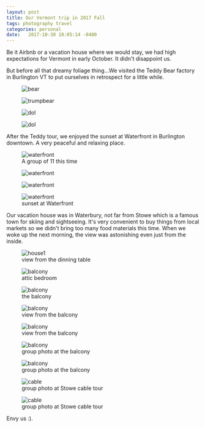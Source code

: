 ```yaml
---
layout: post
title: Our Vermont trip in 2017 Fall
tags: photography travel
categories: personal
date:   2017-10-30 10:05:14 -0400
---
```


Be it Airbnb or a vacation house where we would stay, we had high expectations for Vermont in early October. It didn't disappoint us.

But before all that dreamy foliage thing...We visited the Teddy Bear factory in Burlington VT to put ourselves in 
retrospect for a little while. 

<figure class="inline">
 <img class="vertical-long-img" alt="bear" src="{{ site.baseurl }}/public/images/vermont/bear.jpg" />  
</figure>
<figure class="inline">
 <img class="vertical-long-img" alt="trumpbear" src="{{ site.baseurl }}/public/images/vermont/trump.jpg" />  
</figure>
<figure class="inline">
 <img class="vertical-long-img" alt="dol" src="{{ site.baseurl }}/public/images/vermont/b3.jpg" />  
</figure>
<figure class="inline">
 <img class="vertical-long-img" alt="dol" src="{{ site.baseurl }}/public/images/vermont/b2.jpeg" />  
</figure>

After the Teddy tour, we enjoyed the sunset at Waterfront in Burlington downtown. A very peaceful and relaxing place.

<figure>
 <img alt="waterfront" src="{{ site.baseurl }}/public/images/vermont/w2.jpg" /> 
   <figcaption>A group of 11 this time</figcaption>
</figure>
<figure>
 <img alt="waterfront" src="{{ site.baseurl }}/public/images/vermont/w3.jpg" />  
</figure>
<figure>
 <img alt="waterfront" src="{{ site.baseurl }}/public/images/vermont/waterfront1.jpg" />  
</figure>
<figure>
 <img alt="waterfront" src="{{ site.baseurl }}/public/images/vermont/w4.jpg" /> 
   <figcaption>sunset at Waterfront</figcaption>
</figure>


Our vacation house was in Waterbury, not far from Stowe which is a famous town for skiing and sightseeing. 
It's very convenient to buy things from local markets so we didn't bring too many food materials this time. 
When we woke up the next morning, the view was astonishing even just from the inside.

<figure>
 <img alt="house1" src="{{ site.baseurl }}/public/images/vermont/house1.jpg" /> 
 <figcaption>view from the dinning table</figcaption>
</figure>
<figure class="inline">
 <img class="vertical-long-img" alt="balcony" src="{{ site.baseurl }}/public/images/vermont/bal1.jpg" />  
 <figcaption>attic bedroom</figcaption>
</figure>
<figure class="inline">
 <img class="vertical-long-img" alt="balcony" src="{{ site.baseurl }}/public/images/vermont/bal2.jpg" />  
 <figcaption>the balcony</figcaption>
</figure>
<figure>
 <img alt="balcony" src="{{ site.baseurl }}/public/images/vermont/bal3.jpg" /> 
 <figcaption>view from the balcony</figcaption>
</figure>
<figure>
 <img alt="balcony" src="{{ site.baseurl }}/public/images/vermont/bal4.jpg" /> 
 <figcaption>view from the balcony</figcaption>
</figure>
<figure>
 <img alt="balcony" src="{{ site.baseurl }}/public/images/vermont/g1.jpg" /> 
 <figcaption>group photo at the balcony</figcaption>
</figure>
<figure>
 <img alt="balcony" src="{{ site.baseurl }}/public/images/vermont/g2.jpg" /> 
 <figcaption>group photo at the balcony</figcaption>
</figure>
<figure>
 <img alt="cable" src="{{ site.baseurl }}/public/images/vermont/t1.jpg" /> 
 <figcaption>group photo at Stowe cable tour</figcaption>
</figure>
<figure>
 <img alt="cable" src="{{ site.baseurl }}/public/images/vermont/t2.jpg" /> 
 <figcaption>group photo at Stowe cable tour</figcaption>
</figure>

Envy us :).
